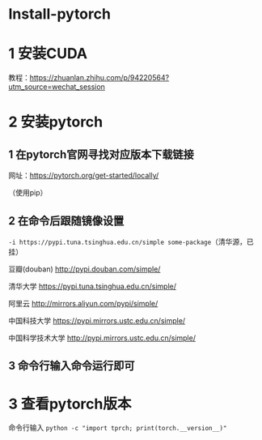 # Install-pytorch

# 1 安装CUDA
教程：https://zhuanlan.zhihu.com/p/94220564?utm_source=wechat_session

# 2 安装pytorch

## 1 在pytorch官网寻找对应版本下载链接
网址：https://pytorch.org/get-started/locally/

（使用pip）

## 2 在命令后跟随镜像设置
`-i https://pypi.tuna.tsinghua.edu.cn/simple some-package`（清华源，已挂）

豆瓣(douban) http://pypi.douban.com/simple/

清华大学 https://pypi.tuna.tsinghua.edu.cn/simple/

阿里云 http://mirrors.aliyun.com/pypi/simple/

中国科技大学 https://pypi.mirrors.ustc.edu.cn/simple/

中国科学技术大学 http://pypi.mirrors.ustc.edu.cn/simple/

## 3 命令行输入命令运行即可

# 3 查看pytorch版本
命令行输入
`python -c "import tprch; print(torch.__version__)"`

